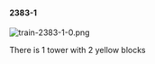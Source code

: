 #### 2383-1
![train-2383-1-0.png](https://github.com/lil-lab/nlvr/raw/master/nlvr/train/images/12/train-2383-1-0.png "train-2383-1-0.png")

There is 1 tower with 2 yellow blocks